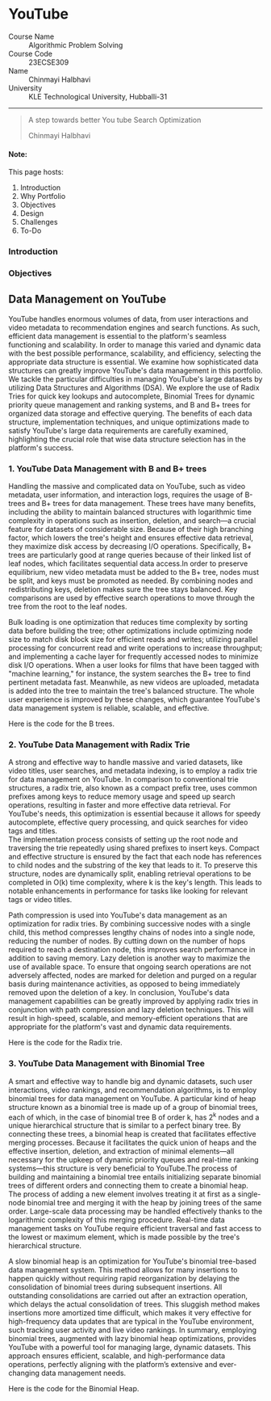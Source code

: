 # YouTube
<dl>
<dt>Course Name</dt>
<dd>Algorithmic Problem Solving</dd>
<dt>Course Code</dt>
<dd>23ECSE309</dd>
<dt>Name</dt>
<dd>Chinmayi Halbhavi</dd>
<dt>University</dt>
<dd>KLE Technological University, Hubballi-31</dd>
</dl>

* * *

> A step towards better You tube Search Optimization
>
> Chinmayi Halbhavi

#### Note:
This page hosts:

1. Introduction
2. Why Portfolio
3. Objectives
4. Design
5. Challenges
6. To-Do

### Introduction

### Objectives

## Data Management on YouTube
YouTube handles enormous volumes of data, from user interactions and video metadata to recommendation engines and search functions. As such, efficient data management is essential to the platform's seamless functioning and scalability. In order to manage this varied and dynamic data with the best possible performance, scalability, and efficiency, selecting the appropriate data structure is essential. We examine how sophisticated data structures can greatly improve YouTube's data management in this portfolio. We tackle the particular difficulties in managing YouTube's large datasets by utilizing Data Structures and Algorithms (DSA). We explore the use of Radix Tries for quick key lookups and autocomplete, Binomial Trees for dynamic priority queue management and ranking systems, and B and B+ trees for organized data storage and effective querying.
The benefits of each data structure, implementation techniques, and unique optimizations made to satisfy YouTube's large data requirements are carefully examined, highlighting the crucial role that wise data structure selection has in the platform's success.


### 1. YouTube Data Management with B and B+ trees
Handling the massive and complicated data on YouTube, such as video metadata, user information, and interaction logs, requires the usage of B-trees and B+ trees for data management. These trees have many benefits, including the ability to maintain balanced structures with logarithmic time complexity in operations such as insertion, deletion, and search—a crucial feature for datasets of considerable size. Because of their high branching factor, which lowers the tree's height and ensures effective data retrieval, they maximize disk access by decreasing I/O operations. Specifically, B+ trees are particularly good at range queries because of their linked list of leaf nodes, which facilitates sequential data access.In order to preserve equilibrium, new video metadata must be added to the B+ tree, nodes must be split, and keys must be promoted as needed. By combining nodes and redistributing keys, deletion makes sure the tree stays balanced. Key comparisons are used by effective search operations to move through the tree from the root to the leaf nodes.
    
Bulk loading is one optimization that reduces time complexity by sorting data before building the tree; other optimizations include optimizing node size to match disk block size for efficient reads and writes; utilizing parallel processing for concurrent read and write operations to increase throughput; and implementing a cache layer for frequently accessed nodes to minimize disk I/O operations. When a user looks for films that have been tagged with "machine learning," for instance, the system searches the B+ tree to find pertinent metadata fast. Meanwhile, as new videos are uploaded, metadata is added into the tree to maintain the tree's balanced structure. The whole user experience is improved by these changes, which guarantee YouTube's data management system is reliable, scalable, and effective.
    
Here is the code for the B trees.

### 2. YouTube Data Management with Radix Trie
A strong and effective way to handle massive and varied datasets, like video titles, user searches, and metadata indexing, is to employ a radix trie for data management on YouTube. In comparison to conventional trie structures, a radix trie, also known as a compact prefix tree, uses common prefixes among keys to reduce memory usage and speed up search operations, resulting in faster and more effective data retrieval. For YouTube's needs, this optimization is essential because it allows for speedy autocomplete, effective query processing, and quick searches for video tags and titles.   
The implementation process consists of setting up the root node and traversing the trie repeatedly using shared prefixes to insert keys. Compact and effective structure is ensured by the fact that each node has references to child nodes and the substring of the key that leads to it. To preserve this structure, nodes are dynamically split, enabling retrieval operations to be completed in O(k) time complexity, where k is the key's length. This leads to notable enhancements in performance for tasks like looking for relevant tags or video titles.

Path compression is used into YouTube's data management as an optimization for radix tries. By combining successive nodes with a single child, this method compresses lengthy chains of nodes into a single node, reducing the number of nodes. By cutting down on the number of hops required to reach a destination node, this improves search performance in addition to saving memory. Lazy deletion is another way to maximize the use of available space. To ensure that ongoing search operations are not adversely affected, nodes are marked for deletion and purged on a regular basis during maintenance activities, as opposed to being immediately removed upon the deletion of a key.
In conclusion, YouTube's data management capabilities can be greatly improved by applying radix tries in conjunction with path compression and lazy deletion techniques. This will result in high-speed, scalable, and memory-efficient operations that are appropriate for the platform's vast and dynamic data requirements.
    
Here is the code for the Radix trie.


### 3. YouTube Data Management with Binomial Tree
A smart and effective way to handle big and dynamic datasets, such user interactions, video rankings, and recommendation algorithms, is to employ binomial trees for data management on YouTube. A particular kind of heap structure known as a binomial tree is made up of a group of binomial trees, each of which, in the case of binomial tree B of order k, has 2<sup>k</sup> nodes and a unique hierarchical structure that is similar to a perfect binary tree. By connecting these trees, a binomial heap is created that facilitates effective merging processes. Because it facilitates the quick union of heaps and the effective insertion, deletion, and extraction of minimal elements—all necessary for the upkeep of dynamic priority queues and real-time ranking systems—this structure is very beneficial to YouTube.The process of building and maintaining a binomial tree entails initializing separate binomial trees of different orders and connecting them to create a binomial heap. The process of adding a new element involves treating it at first as a single-node binomial tree and merging it with the heap by joining trees of the same order. Large-scale data processing may be handled effectively thanks to the logarithmic complexity of this merging procedure. Real-time data management tasks on YouTube require efficient traversal and fast access to the lowest or maximum element, which is made possible by the tree's hierarchical structure.

A slow binomial heap is an optimization for YouTube's binomial tree-based data management system. This method allows for many insertions to happen quickly without requiring rapid reorganization by delaying the consolidation of binomial trees during subsequent insertions. All outstanding consolidations are carried out after an extraction operation, which delays the actual consolidation of trees. This sluggish method makes insertions more amortized time difficult, which makes it very effective for high-frequency data updates that are typical in the YouTube environment, such tracking user activity and live video rankings.
In summary, employing binomial trees, augmented with lazy binomial heap optimizations, provides YouTube with a powerful tool for managing large, dynamic datasets. This approach ensures efficient, scalable, and high-performance data operations, perfectly aligning with the platform’s extensive and ever-changing data management needs.

Here is the code for the Binomial Heap.

